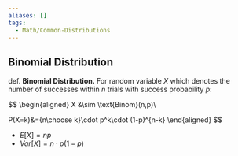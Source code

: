 ```yaml
---
aliases: []
tags:
  - Math/Common-Distributions
---
```


## Binomial Distribution

def. **Binomial Distribution.** For random variable $X$ which denotes the number of successes within $n$ trials with success probability $p$:

$$
\begin{aligned}
X &\sim \text{Binom}(n,p)\\

P(X=k)&={n\choose k}\cdot p^k\cdot (1-p)^{n-k}
\end{aligned}
$$

- $E[X]=np$
- $Var[X]=n\cdot p(1-p)$
